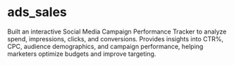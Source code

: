 # ads_sales
Built an interactive Social Media Campaign Performance Tracker to analyze spend, impressions, clicks, and conversions. Provides insights into CTR%, CPC, audience demographics, and campaign performance, helping marketers optimize budgets and improve targeting.
